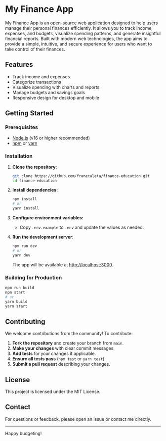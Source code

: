 # My Finance App

My Finance App is an open-source web application designed to help users manage their personal finances efficiently. It allows you to track income, expenses, and budgets, visualize spending patterns, and generate insightful financial reports. Built with modern web technologies, the app aims to provide a simple, intuitive, and secure experience for users who want to take control of their finances.

## Features

- Track income and expenses
- Categorize transactions
- Visualize spending with charts and reports
- Manage budgets and savings goals
- Responsive design for desktop and mobile

## Getting Started

### Prerequisites

- [Node.js](https://nodejs.org/) (v16 or higher recommended)
- [npm](https://www.npmjs.com/) or [yarn](https://yarnpkg.com/)

### Installation

1. **Clone the repository:**

   ```bash
   git clone https://github.com/franecaleta/finance-education.git
   cd finance-education
   ```

2. **Install dependencies:**

   ```bash
   npm install
   # or
   yarn install
   ```

3. **Configure environment variables:**

   - Copy `.env.example` to `.env` and update the values as needed.

4. **Run the development server:**

   ```bash
   npm run dev
   # or
   yarn dev
   ```

   The app will be available at [http://localhost:3000](http://localhost:3000).

### Building for Production

```bash
npm run build
npm start
# or
yarn build
yarn start
```

## Contributing

We welcome contributions from the community! To contribute:

1. **Fork the repository** and create your branch from `main`.
2. **Make your changes** with clear commit messages.
3. **Add tests** for your changes if applicable.
4. **Ensure all tests pass** (`npm test` or `yarn test`).
5. **Submit a pull request** describing your changes.

## License

This project is licensed under the MIT License.

## Contact

For questions or feedback, please open an issue or contact me directly.

---

Happy budgeting!
